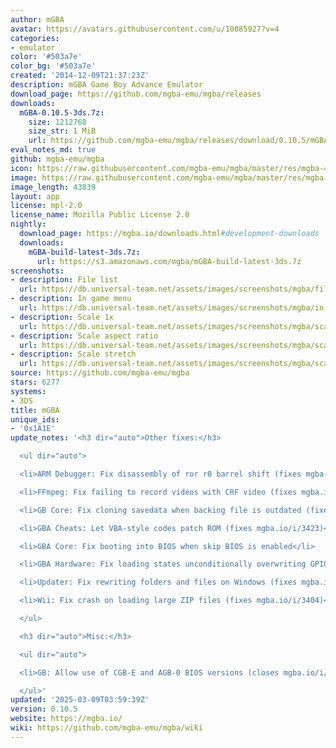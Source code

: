 ```yaml
---
author: mGBA
avatar: https://avatars.githubusercontent.com/u/10085927?v=4
categories:
- emulator
color: '#503a7e'
color_bg: '#503a7e'
created: '2014-12-09T21:37:23Z'
description: mGBA Game Boy Advance Emulator
download_page: https://github.com/mgba-emu/mgba/releases
downloads:
  mGBA-0.10.5-3ds.7z:
    size: 1212768
    size_str: 1 MiB
    url: https://github.com/mgba-emu/mgba/releases/download/0.10.5/mGBA-0.10.5-3ds.7z
eval_notes_md: true
github: mgba-emu/mgba
icon: https://raw.githubusercontent.com/mgba-emu/mgba/master/res/mgba-48.png
image: https://raw.githubusercontent.com/mgba-emu/mgba/master/res/mgba-256.png
image_length: 43839
layout: app
license: mpl-2.0
license_name: Mozilla Public License 2.0
nightly:
  download_page: https://mgba.io/downloads.html#development-downloads
  downloads:
    mGBA-build-latest-3ds.7z:
      url: https://s3.amazonaws.com/mgba/mGBA-build-latest-3ds.7z
screenshots:
- description: File list
  url: https://db.universal-team.net/assets/images/screenshots/mgba/file-list.png
- description: In game menu
  url: https://db.universal-team.net/assets/images/screenshots/mgba/in-game-menu.png
- description: Scale 1x
  url: https://db.universal-team.net/assets/images/screenshots/mgba/scale-1x.png
- description: Scale aspect ratio
  url: https://db.universal-team.net/assets/images/screenshots/mgba/scale-aspect-ratio.png
- description: Scale stretch
  url: https://db.universal-team.net/assets/images/screenshots/mgba/scale-stretch.png
source: https://github.com/mgba-emu/mgba
stars: 6277
systems:
- 3DS
title: mGBA
unique_ids:
- '0x1A1E'
update_notes: '<h3 dir="auto">Other fixes:</h3>

  <ul dir="auto">

  <li>ARM Debugger: Fix disassembly of ror r0 barrel shift (fixes mgba.io/i/3412)</li>

  <li>FFmpeg: Fix failing to record videos with CRF video (fixes mgba.io/i/3368)</li>

  <li>GB Core: Fix cloning savedata when backing file is outdated (fixes mgba.io/i/3388)</li>

  <li>GBA Cheats: Let VBA-style codes patch ROM (fixes mgba.io/i/3423)</li>

  <li>GBA Core: Fix booting into BIOS when skip BIOS is enabled</li>

  <li>GBA Hardware: Fix loading states unconditionally overwriting GPIO memory</li>

  <li>Updater: Fix rewriting folders and files on Windows (fixes mgba.io/i/3384)</li>

  <li>Wii: Fix crash on loading large ZIP files (fixes mgba.io/i/3404)</li>

  </ul>

  <h3 dir="auto">Misc:</h3>

  <ul dir="auto">

  <li>GB: Allow use of CGB-E and AGB-0 BIOS versions (closes mgba.io/i/3427)</li>

  </ul>'
updated: '2025-03-09T03:59:39Z'
version: 0.10.5
website: https://mgba.io/
wiki: https://github.com/mgba-emu/mgba/wiki
---
```

